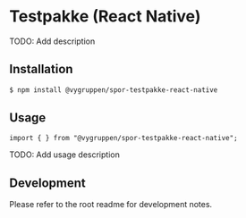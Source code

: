 # Testpakke (React Native)

TODO: Add description

## Installation

```bash
$ npm install @vygruppen/spor-testpakke-react-native
```

## Usage

```tsx
import { } from "@vygruppen/spor-testpakke-react-native";
```
TODO: Add usage description

## Development

Please refer to the root readme for development notes.
